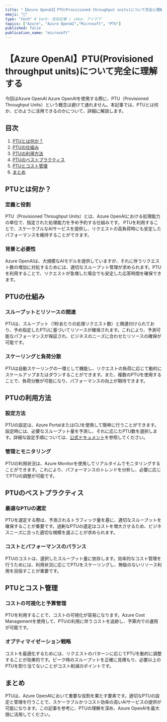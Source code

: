 ```yaml
---
title: "【Azure OpenAI】PTU(Provisioned throughput units)について完全に理解する"
emoji: "🚀"
type: "tech" # tech: 技術記事 / idea: アイデア
topics: ["Azure", "Azure OpenAI","Microsoft", "PTU"]
published: false
publication_name: "microsoft"
---
```


# 【Azure OpenAI】PTU(Provisioned throughput units)について完全に理解する

今回はAzure OpenAI
Azure OpenAIを使用する際に、PTU（Provisioned Throughput Units）という概念は避けて通れません。本記事では、PTUとは何か、どのように活用できるのかについて、詳細に解説します。

## 目次

1. [PTUとは何か？](#ptuとは何か)
2. [PTUの仕組み](#ptuの仕組み)
3. [PTUの利用方法](#ptuの利用方法)
4. [PTUのベストプラクティス](#ptuのベストプラクティス)
5. [PTUとコスト管理](#ptuとコスト管理)
6. [まとめ](#まとめ)

## PTUとは何か？

### 定義と役割

PTU（Provisioned Throughput Units）とは、Azure OpenAIにおける処理能力の単位で、指定された処理能力を予め予約する仕組みです。
PTUを利用することで、スケーラブルなAIサービスを提供し、リクエストの高負荷時にも安定したパフォーマンスを維持することができます。

### 背景と必要性

Azure OpenAIは、大規模なAIモデルを提供していますが、それに伴うリクエスト数の増加に対処するためには、適切なスループット管理が求められます。PTUを利用することで、リクエストが急増した場合でも安定した応答時間を確保できます。

## PTUの仕組み

### スループットとリソースの関連

PTUは、スループット（1秒あたりの処理リクエスト数）と関連付けられており、予め指定したPTUに基づいてリソースが確保されます。これにより、予測可能なパフォーマンスが保証され、ビジネスのニーズに合わせたリソースの確保が可能です。

### スケーリングと負荷分散

PTUは自動スケーリングの一環として機能し、リクエストの負荷に応じて動的にスケールアップまたはダウンすることができます。また、複数のPTUを使用することで、負荷分散が可能になり、パフォーマンスの向上が期待できます。

## PTUの利用方法

### 設定方法

PTUの設定は、Azure PortalまたはCLIを使用して簡単に行うことができます。設定時には、必要なスループット量を予測し、それに応じたPTU数を選択します。詳細な設定手順については、[公式ドキュメント](https://learn.microsoft.com/ja-jp/azure/ai-services/openai/concepts/provisioned-throughput)を参照してください。

### 管理とモニタリング

PTUの利用状況は、Azure Monitorを使用してリアルタイムでモニタリングすることができます。これにより、パフォーマンスのトレンドを分析し、必要に応じてPTUの調整が可能です。

## PTUのベストプラクティス

### 最適なPTUの選定

PTUを選定する際は、予測されるトラフィック量を基に、適切なスループットを確保することが重要です。過剰なPTUの選定はコストを増大させるため、ビジネスニーズに合った適切な規模を選ぶことが求められます。

### コストとパフォーマンスのバランス

PTUのコストは、選択したスループット量に依存します。効率的なコスト管理を行うためには、利用状況に応じてPTUをスケーリングし、無駄のないリソース利用を目指すことが重要です。

## PTUとコスト管理

### コストの可視化と予算管理

PTUを利用することで、コストの可視化が容易になります。Azure Cost Managementを使用して、PTUの利用に伴うコストを追跡し、予算内での運用が可能です。

### オプティマイゼーション戦略

コストを最適化するためには、リクエストのパターンに応じてPTUを動的に調整することが効果的です。ピーク時のスループットを正確に見積もり、必要以上のPTUを割り当てないことがコスト削減のポイントです。

## まとめ

PTUは、Azure OpenAIにおいて重要な役割を果たす要素です。適切なPTUの設定と管理を行うことで、スケーラブルかつコスト効率の高いAIサービスの提供が可能になります。この記事を参考に、PTUの理解を深め、Azure OpenAIを最大限に活用してください。

